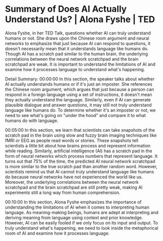 # Summary of Does AI Actually Understand Us? | Alona Fyshe | TED

Alona Fyshe, in her TED Talk, questions whether AI can truly understand humans or not. She draws upon the Chinese room argument and neural networks to emphasize that just because AI can respond to questions, it doesn't necessarily mean that it understands language like humans do. Though AI has a scratch pad similar to the human brain, the underlying correlations between the neural network scratchpad and the brain scratchpad are weak. It is important to understand the limitations of AI and examine how it processes language to understand what's happening.

Detail Summary: 
00:00:00
In this section, the speaker talks about whether AI actually understands humans or if it's just an imposter. She references the Chinese room argument, which argues that just because a person can respond in a foreign language using a set of instructions, it doesn't mean they actually understand the language. Similarly, even if AI can generate plausible dialogue and answer questions, it may still not truly understand language like humans do. To determine whether it's an imposter or not, we need to see what's going on "under the hood" and compare it to what humans do with language.

00:05:00
In this section, we learn that scientists can take snapshots of the scratch pad in the brain using slow and fuzzy brain imaging techniques like fMRI or EEG as people read words or stories. These snapshots tell scientists a little bit about how brains process and represent information while reading. Similarly, artificial intelligence (AI) has a scratch pad in the form of neural networks which process numbers that represent language. It turns out that 75% of the time, the predicted AI neural network scratchpad is more similar to the true scratch pad than another random word. However, scientists remind us that AI cannot truly understand language like humans do because neural networks have not experienced the world like us. Moreover, the underlying correlations between the neural network scratchpad and the brain scratchpad are still pretty weak, making AI experiments still a long way from human comprehension.

00:10:00
In this section, Alona Fyshe emphasizes the importance of understanding the limitations of AI when it comes to interpreting human language. As meaning-making beings, humans are adept at interpreting and deriving meaning from language using context and prior knowledge. However, AI can be easily fooled if we only focus on its input and output. To truly understand what's happening, we need to look inside the metaphorical room of AI and examine how it processes language.


